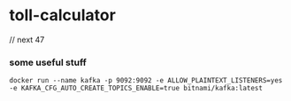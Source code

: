 # toll-calculator

// next 47

### some useful stuff
```
docker run --name kafka -p 9092:9092 -e ALLOW_PLAINTEXT_LISTENERS=yes -e KAFKA_CFG_AUTO_CREATE_TOPICS_ENABLE=true bitnami/kafka:latest
```